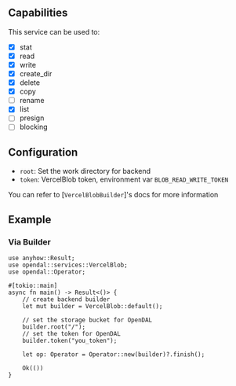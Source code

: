 ## Capabilities

This service can be used to:

- [x] stat
- [x] read
- [x] write
- [x] create_dir
- [x] delete
- [x] copy
- [ ] rename
- [x] list
- [ ] presign
- [ ] blocking

## Configuration

- `root`: Set the work directory for backend
- `token`: VercelBlob token, environment var `BLOB_READ_WRITE_TOKEN`

You can refer to [`VercelBlobBuilder`]'s docs for more information

## Example

### Via Builder

```rust,no_run
use anyhow::Result;
use opendal::services::VercelBlob;
use opendal::Operator;

#[tokio::main]
async fn main() -> Result<()> {
    // create backend builder
    let mut builder = VercelBlob::default();

    // set the storage bucket for OpenDAL
    builder.root("/");
    // set the token for OpenDAL
    builder.token("you_token");

    let op: Operator = Operator::new(builder)?.finish();

    Ok(())
}
```
